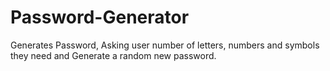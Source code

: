 # Password-Generator
Generates Password, Asking user number of letters, numbers and symbols they need and Generate a random new password.
